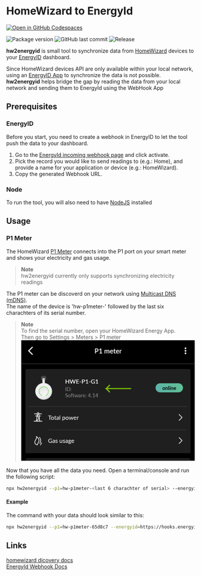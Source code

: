 # HomeWizard to EnergyId

[![Open in GitHub Codespaces](https://github.com/codespaces/badge.svg)](https://github.com/codespaces/new?machine=basicLinux32gb&repo=612398925&ref=main)

![Package version](https://img.shields.io/github/package-json/v/Th3S4mur41/hw2energyid)
![GitHub last commit](https://img.shields.io/github/last-commit/Th3S4mur41/hw2energyid)
![Release](https://github.com/Th3S4mur41/hw2energyid/actions/workflows/on_push.yml/badge.svg?branch=main)

**hw2energyid** is small tool to synchronize data from [HomeWizard](https://www.homewizard.com/) devices to your [EnergyID](https://app.energyid.eu/) dashboard.

Since HomeWizard devices API are only available within your local network, using an [EnergyID App](https://app.energyid.eu/integrations) to synchronize the data is not possible.  
**hw2energyid** helps bridge the gap by reading the data from your local network and sending them to EnergyId using the WebHook App

## Prerequisites

### EnergyID
Before you start, you need to create a webhook in EnergyID to let the tool push the data to your dashboard.

1. Go to the [EnergyId incoming webhook page](https://app.energyid.eu/integrations/WebhookIn) and click activate.
2. Pick the record you would like to send readings to (e.g.: Home), and provide a name for your application or device (e.g.: HomeWizard).
3. Copy the generated Webhook URL.

### Node

To run the tool, you will also need to have [NodeJS](https://nodejs.org/en/download) installed

## Usage

### P1 Meter

The HomeWizard [P1 Meter](https://www.homewizard.com/p1-meter/) connects into the P1 port on your smart meter and shows your electricity and gas usage.

> **Note**  
> hw2energyid currently only supports synchronizing electricity readings

The P1 meter can be discoverd on your network using [Multicast DNS (mDNS)](https://www.ionos.com/digitalguide/server/know-how/multicast-dns/).  
The name of the device is 'hw-p1meter-' followed by the last six charachters of its serial number.

> **Note**  
> To find the serial number, open your HomeWizard Energy App.  
> Then go to Settings > Meters > P1 meter
> ![P1 Serial Number](./docs/p1_sn.png)

Now that you have all the data you need. Open a terminal/console and run the following script:

```sh
npx hw2energyid --p1=hw-p1meter-<last 6 charachter of serial> --energyid=<url of the webhook>
```

#### Example
The command with your data should look similar to this:
```sh
npx hw2energyid --p1=hw-p1meter-65d8c7 --energyid=https://hooks.energyid.eu/services/WebhookIn/46535693-fe25-48ba-96fa-ea827e987318/OS753GD97A11
```

## Links

[homewizard dicovery docs](https://homewizard-energy-api.readthedocs.io/discovery.html)  
[EnergyId Webhook Docs](https://api.energyid.eu/docs.html#webhook)
